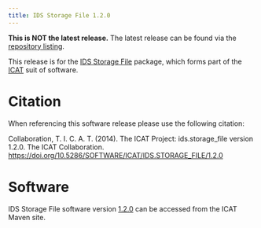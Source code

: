 ```yaml
---
title: IDS Storage File 1.2.0
---
```


**This is NOT the latest release.** The latest release can be found via the [repository listing](https://repo.icatproject.org/site/ids/storage_file/).

This release is for the [IDS Storage File](/releases/packages/ids-storage_file/ids-storage_file/) package, which forms part of the [ICAT](/releases/) suit of software.

# Citation

When referencing this software release please use the following citation:

Collaboration, T. I. C. A. T. (2014). The ICAT Project: ids.storage_file version 1.2.0. The ICAT Collaboration. https://doi.org/10.5286/SOFTWARE/ICAT/IDS.STORAGE_FILE/1.2.0

# Software

IDS Storage File software version [1.2.0](https://repo.icatproject.org/site/ids/storage_file/1.2.0/) can be accessed from the ICAT Maven site.
